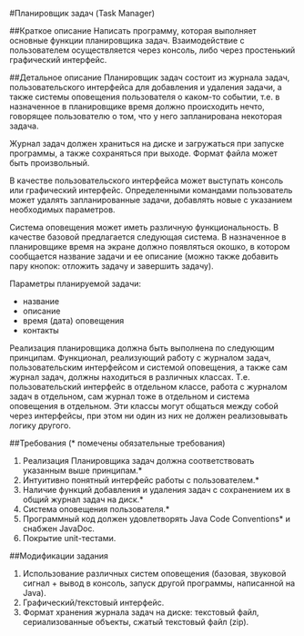 #Планировщик задач (Task Manager)

##Краткое описание
Написать программу, которая выполняет основные функции планировщика задач. Взаимодействие с пользователем осуществляется через консоль, либо через простенький графический интерфейс.
    
##Детальное описание
Планировщик задач состоит из журнала задач, пользовательского интерфейса для добавления и удаления задачи, а также системы оповещения пользователя о каком-то событии, т.е. в назначенное в планировщике время должно происходить нечто, говорящее пользователю о том, что у него запланирована некоторая задача.

Журнал задач должен храниться на диске и загружаться при запуске программы, а также сохраняться при выходе. Формат файла может быть произвольный.
    
В качестве пользовательского интерфейса может выступать консоль или графический интерфейс. Определенными командами пользователь может удалять запланированные задачи, добавлять новые с указанием необходимых параметров.
    
Система оповещения может иметь различную функциональность. В качестве базовой предлагается следующая система. В назначенное в планировщике время на экране должно появляться окошко, в котором сообщается название задачи и ее описание (можно также добавить пару кнопок: отложить задачу и завершить задачу).

Параметры планируемой задачи:
- название
- описание
- время (дата) оповещения
- контакты

Реализация планировщика должна быть выполнена по следующим принципам. Функционал, реализующий работу с журналом задач, пользовательским интерфейсом и системой оповещения, а также сам журнал задач, должны находиться в различных классах. Т.е. пользовательский интерфейс в отдельном классе, работа с журналом задач в отдельном, сам журнал тоже в отдельном и система оповещения в отдельном. Эти классы могут общаться между собой через интерфейсы, при этом ни один из них не должен реализовывать логику другого.

##Требования
(* помечены обязательные требования)

1. Реализация Планировщика задач должна соответствовать указанным выше принципам.*
2. Интуитивно понятный интерфейс работы с пользователем.*
3. Наличие функций добавления и удаления задач с сохранением их в общий журнал задач на диск.*
4. Система оповещения пользователя.*
5. Программный код должен удовлетворять Java Code Conventions* и снабжен JavaDoc.
6. Покрытие unit-тестами.

##Модификации задания
1. Использование различных систем оповещения (базовая, звуковой сигнал + вывод в консоль, запуск другой программы, написанной на Java).
2. Графический/текстовый интерфейс.
3. Формат хранения журнала задач на диске: текстовый файл, сериализованные объекты, сжатый текстовый файл (zip).
